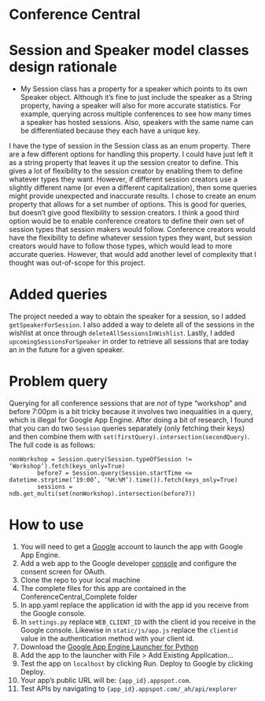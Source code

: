 Conference Central
==================

# Session and Speaker model classes design rationale
- My Session class has a property for a speaker which points to its own Speaker object.  Although it’s fine to just include the speaker as a String property, having a speaker will also for more accurate statistics.  For example, querying across multiple conferences to see how many times a speaker has hosted sessions.  Also, speakers with the same name can be differentiated because they each have a unique key.

I have the type of session in the Session class as an enum property.  There are a few different options for handling this property.  I could have just left it as a string property that leaves it up the session creator to define.  This gives a lot of flexibility to the session creator by enabling them to define whatever types they want.  However, if different session creators use a slightly different name (or even a different capitalization), then some queries might provide unexpected and inaccurate results.  I chose to create an enum property that allows for a set number of options.  This is good for queries, but doesn’t give good flexibility to session creators.  I think a good third option would be to enable conference creators to define their own set of session types that session makers would follow.  Conference creators would have the flexibility to define whatever session types they want, but session creators would have to follow those types, which would lead to more accurate queries.  However, that would add another level of complexity that I thought was out-of-scope for this project.


# Added queries
The project needed a way to obtain the speaker for a session, so I added `getSpeakerForSession`.  I also added a way to delete all of the sessions in the wishlist at once through `deleteAllSessionsInWishlist`.  Lastly, I added `upcomingSessionsForSpeaker` in order to retrieve all sessions that are today an in the future for a given speaker.

# Problem query
Querying for all conference sessions that are *not* of type “workshop” and before 7:00pm is a bit tricky because it involves two inequalities in a query, which is illegal for Google App Engine.  After doing a bit of research, I found that you can do two `Session` queries separately (only fetching their keys) and then combine them with `set(firstQuery).intersection(secondQuery)`.  The full code is as follows:
```
nonWorkshop = Session.query(Session.typeOfSession != ‘Workshop’).fetch(keys_only=True)
        before7 = Session.query(Session.startTime <= datetime.strptime(’19:00’, ‘%H:%M’).time()).fetch(keys_only=True)
        sessions = ndb.get_multi(set(nonWorkshop).intersection(before7))
```

# How to use
1.  You will need to get a [Google](developers.google.com) account to launch the app with Google App Engine.
2.  Add a web app to the Google developer [console](console.developers.google.com) and configure the consent screen for OAuth.
3.  Clone the repo to your local machine
4.  The complete files for this app are contained in the ConferenceCentral_Complete folder
5.  In app.yaml replace the application id with the app id you receive from the Google console.
6.  In `settings.py` replace `WEB_CLIENT_ID` with the client id you receive in the Google console.  Likewise in `static/js/app.js` replace the `clientid` value in the authentication method with your client id.
7.  Download the [Google App Engine Launcher for Python](https://cloud.google.com/appengine/downloads)
8.  Add the app to the launcher with File > Add Existing Application…
9.  Test the app on `localhost` by clicking Run.  Deploy to Google by clicking Deploy.
10.  Your app’s public URL will be:  `{app_id}.appspot.com`.
11.  Test APIs by navigating to `{app_id}.appspot.com/_ah/api/explorer`